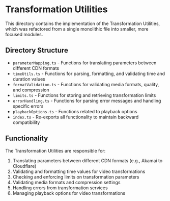 # Transformation Utilities

This directory contains the implementation of the Transformation Utilities, which was refactored from a single monolithic file into smaller, more focused modules.

## Directory Structure

- `parameterMapping.ts` - Functions for translating parameters between different CDN formats
- `timeUtils.ts` - Functions for parsing, formatting, and validating time and duration values
- `formatValidation.ts` - Functions for validating media formats, quality, and compression
- `limits.ts` - Functions for storing and retrieving transformation limits
- `errorHandling.ts` - Functions for parsing error messages and handling specific errors
- `playbackOptions.ts` - Functions related to playback options
- `index.ts` - Re-exports all functionality to maintain backward compatibility

## Functionality

The Transformation Utilities are responsible for:

1. Translating parameters between different CDN formats (e.g., Akamai to Cloudflare)
2. Validating and formatting time values for video transformations
3. Checking and enforcing limits on transformation parameters
4. Validating media formats and compression settings
5. Handling errors from transformation services
6. Managing playback options for video transformations